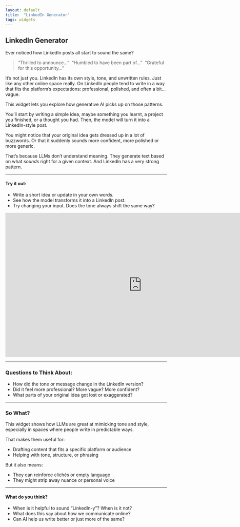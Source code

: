 ```yaml
---
layout: default
title:  "LinkedIn Generator"
tags: widgets
---
```


## LinkedIn Generator

Ever noticed how LinkedIn posts all start to sound the same?

> “Thrilled to announce…”  
> “Humbled to have been part of…”  
> “Grateful for this opportunity…”

It’s not just you. LinkedIn has its own style, tone, and unwritten rules. Just like any other online space really. On LinkedIn people tend to write in a way that fits the platform’s expectations: professional, polished, and often a bit… vague.

This widget lets you explore how generative AI picks up on those patterns.

You’ll start by writing a simple idea, maybe something you learnt, a project you finished, or a thought you had. Then, the model will turn it into a LinkedIn-style post.

You might notice that your original idea gets dressed up in a lot of buzzwords. Or that it suddenly sounds more confident, more polished or more generic.

That’s because LLMs don’t understand meaning. They generate text based on what *sounds* right for a given context. And LinkedIn has a very strong pattern. 

---

#### Try it out:
- Write a short idea or update in your own words.
- See how the model transforms it into a LinkedIn post.
- Try changing your input. Does the tone always shift the same way?

<iframe
	src="https://willsh1997-linkedin-generator.hf.space"
	frameborder="0"
	width="850"
	height="450"
></iframe>

---

### Questions to Think About:
- How did the tone or message change in the LinkedIn version?
- Did it feel more professional? More vague? More confident?
- What parts of your original idea got lost or exaggerated?

---

### So What?

This widget shows how LLMs are great at mimicking tone and style, especially in spaces where people write in predictable ways.

That makes them useful for:
- Drafting content that fits a specific platform or audience
- Helping with tone, structure, or phrasing

But it also means:
- They can reinforce clichés or empty language
- They might strip away nuance or personal voice

---

#### What do you think?
- When is it helpful to sound “LinkedIn-y”? When is it not?
- What does this say about how we communicate online?
- Can AI help us write better or just more of the same?
